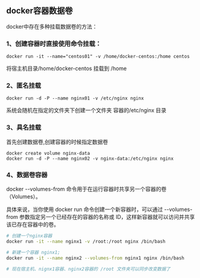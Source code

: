 ## docker容器数据卷

docker中存在多种挂载数据卷的方法：

### 1、创建容器时直接使用命令挂载：

```
docker run -it --name="centos01" -v /home/docker-centos:/home centos
```

将宿主机目录/home/docker-centos 挂载到 /home

### 2、匿名挂载

```
docker run -d -P --name nginx01 -v /etc/nginx nginx
```

系统会随机在指定的文件夹下创建一个文件夹 容器的/etc/nginx 目录

### 3、具名挂载

首先创建数据卷,创建容器的时候指定数据卷

```
docker create volume nginx-data
docker run -d -P --name nginx02 -v nginx-data:/etc/nginx nginx
```

### 4、数据卷容器

docker --volumes-from 命令用于在运行容器时共享另一个容器的卷（Volumes）。

具体来说，当你使用 docker run 命令创建一个新容器时，可以通过 --volumes-from 参数指定另一个已经存在的容器的名称或 ID，这样新容器就可以访问并共享该已存在容器中的卷。

```sh
# 创建一个nginx容器
docker run -it --name nginx1 -v /root:/root nginx /bin/bash

# 新建一个容器 nginx1;
docker run -it --name nginx2 --volumes-from nginx1 nginx /bin/bash

# 现在宿主机、nignx1容器、nginx2容器的 /root 文件夹可以同步改变数据了

```
